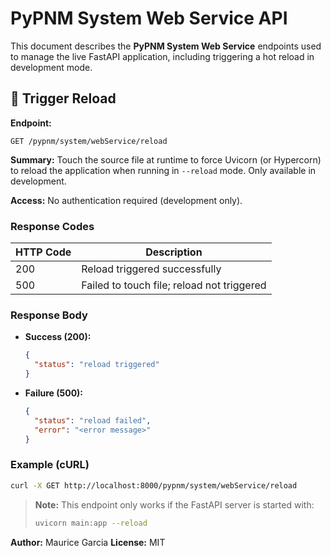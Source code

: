 # PyPNM System Web Service API

This document describes the **PyPNM System Web Service** endpoints used to manage the live FastAPI application, including triggering a hot reload in development mode.

## 🔄 Trigger Reload

**Endpoint:**

``` text
GET /pypnm/system/webService/reload
```

**Summary:**
Touch the source file at runtime to force Uvicorn (or Hypercorn) to reload the application when running in `--reload` mode. Only available in development.

**Access:**
No authentication required (development only).

### Response Codes

| HTTP Code | Description                                |
| --------- | ------------------------------------------ |
| 200       | Reload triggered successfully              |
| 500       | Failed to touch file; reload not triggered |

### Response Body

* **Success (200):**

  ```json
  {
    "status": "reload triggered"
  }
  ```

* **Failure (500):**

  ```json
  {
    "status": "reload failed",
    "error": "<error message>"
  }
  ```

### Example (cURL)

```bash
curl -X GET http://localhost:8000/pypnm/system/webService/reload
```

> **Note:** This endpoint only works if the FastAPI server is started with:
>
> ```bash
> uvicorn main:app --reload
> ```

**Author:** Maurice Garcia
**License:** MIT
